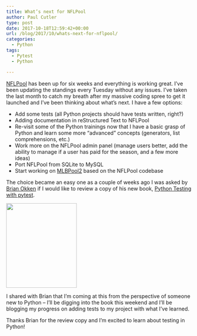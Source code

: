 ```yaml
---
title: What’s next for NFLPool
author: Paul Cutler
type: post
date: 2017-10-18T12:59:42+00:00
url: /blog/2017/10/whats-next-for-nflpool/
categories:
  - Python
tags:
  - Pytest
  - Python

---
```

[NFLPool][1] has been up for six weeks and everything is working great. I’ve been updating the standings every Tuesday without any issues. I’ve taken the last month to catch my breath after my massive coding spree to get it launched and I’ve been thinking about what’s next. I have a few options:

  * Add some tests (all Python projects should have tests written, right?)
  * Adding documentation in reStructured Text to NFLPool
  * Re-visit some of the Python trainings now that I have a basic grasp of Python and learn some more “advanced” concepts (generators, list comprehensions, etc.)
  * Work more on the NFLPool admin panel (manage users better, add the ability to manage if a user has paid for the season, and a few more ideas)
  * Port NFLPool from SQLite to MySQL
  * Start working on [MLBPool2][2] based on the NFLPool codebase

The choice became an easy one as a couple of weeks ago I was asked by [Brian Okken][3] if I would like to review a copy of his new book, [Python Testing with pytest][4].
  
<img class="alignnone size-full wp-image-6783" src="https://i0.wp.com/paulcutler.org/blog/wp-content/uploads/2017/10/pythontesting.jpg?resize=190%2C228&#038;ssl=1" width="190" height="228" data-recalc-dims="1" />
  
I shared with Brian that I’m coming at this from the perspective of someone new to Python &#8211; I’ll be digging into the book this weekend and I’ll be blogging my progress on adding tests to my project with what I’ve learned.

Thanks Brian for the review copy and I’m excited to learn about testing in Python!

 [1]: https://www.nflpool.xyz
 [2]: http://www.mlbpool2.com
 [3]: http://pythontesting.net
 [4]: https://pragprog.com/book/bopytest/python-testing-with-pytest